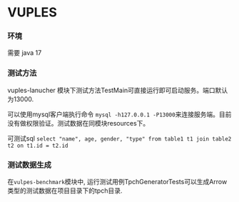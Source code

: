 # VUPLES

### 环境
需要 java 17

### 测试方法
vuples-lanucher 模块下测试方法TestMain可直接运行即可启动服务。端口默认为13000.

可以使用mysql客户端执行命令 
```mysql -h127.0.0.1 -P13000```来连接服务端。目前没有做权限验证。测试数据在同模块resources下。

可测试sql
```select "name", age, gender, "type" from table1 t1 join table2 t2 on t1.id = t2.id```

### 测试数据生成
在```vulpes-benchmark```模块中, 运行测试用例TpchGeneratorTests可以生成Arrow类型的测试数据在项目目录下的tpch目录.